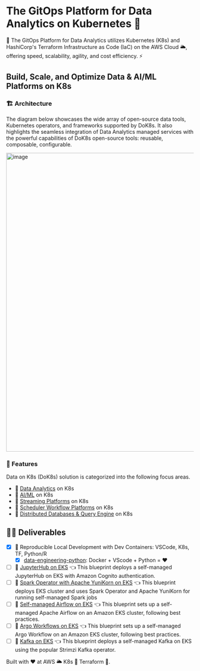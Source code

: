 # The GitOps Platform for Data Analytics on Kubernetes 🚀

🎯 The GitOps Platform for Data Analytics utilizes Kubernetes (K8s) and HashiCorp's Terraform Infrastructure as Code (IaC) on the AWS Cloud 🌥️, offering speed, scalability, agility, and cost efficiency. ⚡

## Build, Scale, and Optimize Data & AI/ML Platforms on K8s

### 🏗️ Architecture
The diagram below showcases the wide array of open-source data tools, Kubernetes operators, and frameworks supported by DoK8s. It also highlights the seamless integration of Data Analytics managed services with the powerful capabilities of DoK8s open-source tools: reusable, composable, configurable.

<img width="800" alt="image" src="architecture/DevEx-Architecture.png">

### 🌟 Features
Data on K8s (DoK8s) solution is categorized into the following focus areas.

* 🎯 [Data Analytics](docs/blueprints/data-analytics) on K8s
* 🎯 [AI/ML](docs/blueprints/ai-ml) on K8s
* 🎯 [Streaming Platforms](docs/blueprints/streaming-platforms) on K8s
* 🎯 [Scheduler Workflow Platforms](docs/blueprints/job-schedulers) on K8s
* 🎯 [Distributed Databases & Query Engine](docs/blueprints/distributed-databases) on K8s

## 🏃‍♀️ Deliverables

* [x] 🚀 Reproducible Local Development with Dev Containers: VSCode, K8s, TF, Python/R
  * [x] [data-engineering-python](.devcontainer/data-engineering-python): Docker + VScode + Python = ❤️
* [ ] 🚀 [JupyterHub on EKS](docs/blueprints/ai-ml/jupyterhub) 👈 This blueprint deploys a self-managed JupyterHub on EKS with Amazon Cognito authentication.
* [ ] 🚀 [Spark Operator with Apache YuniKorn on EKS](docs/blueprints/data-analytics/spark-operator-yunikorn) 👈 This blueprint deploys EKS cluster and uses Spark Operator and Apache YuniKorn for running self-managed Spark jobs
* [ ] 🚀 [Self-managed Airflow on EKS](docs/blueprints/job-schedulers/self-managed-airflow) 👈 This blueprint sets up a self-managed Apache Airflow on an Amazon EKS cluster, following best practices.
* [ ] 🚀 [Argo Workflows on EKS](docs/blueprints/job-schedulers/argo-workflows-eks) 👈 This blueprint sets up a self-managed Argo Workflow on an Amazon EKS cluster, following best practices.
* [ ] 🚀 [Kafka on EKS](docs/blueprints/streaming-platforms/kafka) 👈 This blueprint deploys a self-managed Kafka on EKS using the popular Strimzi Kafka operator.

Built with ❤️ at AWS 🌥️ K8s 🌟 Terraform 🚀.